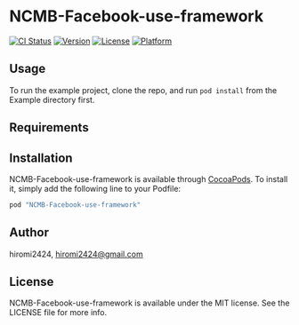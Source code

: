 # NCMB-Facebook-use-framework

[![CI Status](http://img.shields.io/travis/hiromi2424/NCMB-Facebook-use-framework.svg?style=flat)](https://travis-ci.org/hiromi2424/NCMB-Facebook-use-framework)
[![Version](https://img.shields.io/cocoapods/v/NCMB-Facebook-use-framework.svg?style=flat)](http://cocoapods.org/pods/NCMB-Facebook-use-framework)
[![License](https://img.shields.io/cocoapods/l/NCMB-Facebook-use-framework.svg?style=flat)](http://cocoapods.org/pods/NCMB-Facebook-use-framework)
[![Platform](https://img.shields.io/cocoapods/p/NCMB-Facebook-use-framework.svg?style=flat)](http://cocoapods.org/pods/NCMB-Facebook-use-framework)

## Usage

To run the example project, clone the repo, and run `pod install` from the Example directory first.

## Requirements

## Installation

NCMB-Facebook-use-framework is available through [CocoaPods](http://cocoapods.org). To install
it, simply add the following line to your Podfile:

```ruby
pod "NCMB-Facebook-use-framework"
```

## Author

hiromi2424, hiromi2424@gmail.com

## License

NCMB-Facebook-use-framework is available under the MIT license. See the LICENSE file for more info.
